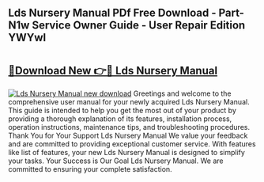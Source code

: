 ## Lds Nursery Manual PDf Free Download - Part-N1w Service Owner Guide - User Repair Edition YWYwI

# <h2><a href="http://bc14597.oget.top/?id=Lds+Nursery+Manual">🔗Download New 👉🔴 Lds Nursery Manual</a></h2>

[![Lds Nursery Manual new download](https://i.imgur.com/5g1atiW.png)](http://bc14597.oget.top/?id=Lds+Nursery+Manual)
Greetings and welcome to the comprehensive user manual for your newly acquired Lds Nursery Manual. This guide is intended to help you get the most out of your product by providing a thorough explanation of its features, installation process, operation instructions, maintenance tips, and troubleshooting procedures. Thank You for Your Support Lds Nursery Manual We value your feedback and are committed to providing exceptional customer service. With features like list of features, your new Lds Nursery Manual is designed to simplify your tasks. Your Success is Our Goal Lds Nursery Manual. We are committed to ensuring your complete satisfaction.
